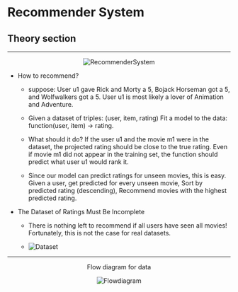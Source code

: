 # Recommender System

## Theory section

---

<p align="center">
  <img src="https://user-images.githubusercontent.com/47301282/119214679-38049180-bae6-11eb-8a96-8a57c6cdf266.png" alt="RecommenderSystem"/>
</p>

- How to recommend?

  - suppose: User u1 gave Rick and Morty a 5, Bojack Horseman got a 5, and Wolfwalkers got a 5. User u1 is most likely a lover of Animation and Adventure.

  - Given a dataset of triples: (user, item, rating) Fit a model to the data: function(user, item) → rating.

  - What should it do? If the user u1 and the movie m1 were in the dataset, the projected rating should be close to the true rating. Even if movie m1 did not appear in the training set, the function should predict what user u1 would rank it.

  - Since our model can predict ratings for unseen movies, this is easy. Given a user, get predicted for every unseen movie, Sort by predicted rating (descending), Recommend movies with the highest predicted rating.

- The Dataset of Ratings Must Be Incomplete

  - There is nothing left to recommend if all users have seen all movies! Fortunately, this is not the case for real datasets.

  - <img src="https://user-images.githubusercontent.com/47301282/119214359-dfcc9000-bae3-11eb-8048-58036222d14c.png" alt="Dataset"/>

---

<p align="center">
  Flow diagram for data
</p>

<p align="center">
  <img src="https://user-images.githubusercontent.com/47301282/119214730-9762a180-bae6-11eb-9ad1-e9689ac6215f.jpg" alt="Flowdiagram"/>
</p>
